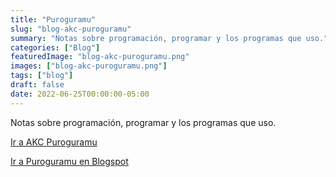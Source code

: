 ```yaml
---
title: "Puroguramu"
slug: "blog-akc-puroguramu"
summary: "Notas sobre programación, programar y los programas que uso."
categories: ["Blog"]
featuredImage: "blog-akc-puroguramu.png"
images: ["blog-akc-puroguramu.png"]
tags: ["blog"]
draft: false
date: 2022-06-25T00:00:00-05:00
---
```

Notas sobre programación, programar y los programas que uso.

[Ir a AKC Puroguramu](https://puroguramu.akcstudio.com)

[Ir a Puroguramu en Blogspot](https://akcdev.blogspot.com/)